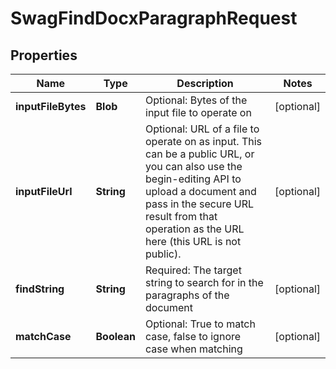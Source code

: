 
# SwagFindDocxParagraphRequest

## Properties
Name | Type | Description | Notes
------------ | ------------- | ------------- | -------------
**inputFileBytes** | **Blob** | Optional: Bytes of the input file to operate on |  [optional]
**inputFileUrl** | **String** | Optional: URL of a file to operate on as input.  This can be a public URL, or you can also use the begin-editing API to upload a document and pass in the secure URL result from that operation as the URL here (this URL is not public). |  [optional]
**findString** | **String** | Required: The target string to search for in the paragraphs of the document |  [optional]
**matchCase** | **Boolean** | Optional: True to match case, false to ignore case when matching |  [optional]



